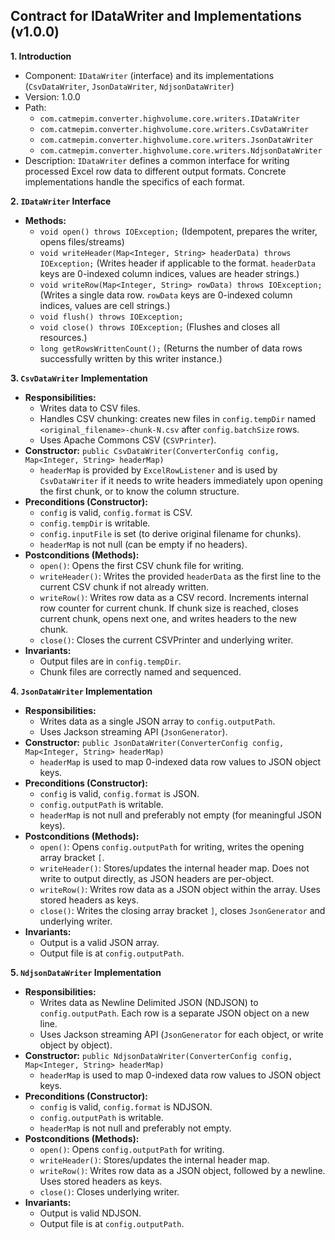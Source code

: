 ## Contract for IDataWriter and Implementations (v1.0.0)

**1. Introduction**
   - Component: `IDataWriter` (interface) and its implementations (`CsvDataWriter`, `JsonDataWriter`, `NdjsonDataWriter`)
   - Version: 1.0.0
   - Path:
     - `com.catmepim.converter.highvolume.core.writers.IDataWriter`
     - `com.catmepim.converter.highvolume.core.writers.CsvDataWriter`
     - `com.catmepim.converter.highvolume.core.writers.JsonDataWriter`
     - `com.catmepim.converter.highvolume.core.writers.NdjsonDataWriter`
   - Description: `IDataWriter` defines a common interface for writing processed Excel row data to different output formats. Concrete implementations handle the specifics of each format.

**2. `IDataWriter` Interface**
   - **Methods:**
     - `void open() throws IOException;` (Idempotent, prepares the writer, opens files/streams)
     - `void writeHeader(Map<Integer, String> headerData) throws IOException;` (Writes header if applicable to the format. `headerData` keys are 0-indexed column indices, values are header strings.)
     - `void writeRow(Map<Integer, String> rowData) throws IOException;` (Writes a single data row. `rowData` keys are 0-indexed column indices, values are cell strings.)
     - `void flush() throws IOException;`
     - `void close() throws IOException;` (Flushes and closes all resources.)
     - `long getRowsWrittenCount();` (Returns the number of data rows successfully written by this writer instance.)

**3. `CsvDataWriter` Implementation**
   - **Responsibilities:**
     - Writes data to CSV files.
     - Handles CSV chunking: creates new files in `config.tempDir` named `<original_filename>-chunk-N.csv` after `config.batchSize` rows.
     - Uses Apache Commons CSV (`CSVPrinter`).
   - **Constructor:** `public CsvDataWriter(ConverterConfig config, Map<Integer, String> headerMap)`
     - `headerMap` is provided by `ExcelRowListener` and is used by `CsvDataWriter` if it needs to write headers immediately upon opening the first chunk, or to know the column structure.
   - **Preconditions (Constructor):**
     - `config` is valid, `config.format` is CSV.
     - `config.tempDir` is writable.
     - `config.inputFile` is set (to derive original filename for chunks).
     - `headerMap` is not null (can be empty if no headers).
   - **Postconditions (Methods):**
     - `open()`: Opens the first CSV chunk file for writing.
     - `writeHeader()`: Writes the provided `headerData` as the first line to the current CSV chunk if not already written.
     - `writeRow()`: Writes row data as a CSV record. Increments internal row counter for current chunk. If chunk size is reached, closes current chunk, opens next one, and writes headers to the new chunk.
     - `close()`: Closes the current CSVPrinter and underlying writer.
   - **Invariants:**
     - Output files are in `config.tempDir`.
     - Chunk files are correctly named and sequenced.

**4. `JsonDataWriter` Implementation**
   - **Responsibilities:**
     - Writes data as a single JSON array to `config.outputPath`.
     - Uses Jackson streaming API (`JsonGenerator`).
   - **Constructor:** `public JsonDataWriter(ConverterConfig config, Map<Integer, String> headerMap)`
     - `headerMap` is used to map 0-indexed data row values to JSON object keys.
   - **Preconditions (Constructor):**
     - `config` is valid, `config.format` is JSON.
     - `config.outputPath` is writable.
     - `headerMap` is not null and preferably not empty (for meaningful JSON keys).
   - **Postconditions (Methods):**
     - `open()`: Opens `config.outputPath` for writing, writes the opening array bracket `[`.
     - `writeHeader()`: Stores/updates the internal header map. Does not write to output directly, as JSON headers are per-object.
     - `writeRow()`: Writes row data as a JSON object within the array. Uses stored headers as keys.
     - `close()`: Writes the closing array bracket `]`, closes `JsonGenerator` and underlying writer.
   - **Invariants:**
     - Output is a valid JSON array.
     - Output file is at `config.outputPath`.

**5. `NdjsonDataWriter` Implementation**
   - **Responsibilities:**
     - Writes data as Newline Delimited JSON (NDJSON) to `config.outputPath`. Each row is a separate JSON object on a new line.
     - Uses Jackson streaming API (`JsonGenerator` for each object, or write object by object).
   - **Constructor:** `public NdjsonDataWriter(ConverterConfig config, Map<Integer, String> headerMap)`
     - `headerMap` is used to map 0-indexed data row values to JSON object keys.
   - **Preconditions (Constructor):**
     - `config` is valid, `config.format` is NDJSON.
     - `config.outputPath` is writable.
     - `headerMap` is not null and preferably not empty.
   - **Postconditions (Methods):**
     - `open()`: Opens `config.outputPath` for writing.
     - `writeHeader()`: Stores/updates the internal header map.
     - `writeRow()`: Writes row data as a JSON object, followed by a newline. Uses stored headers as keys.
     - `close()`: Closes underlying writer.
   - **Invariants:**
     - Output is valid NDJSON.
     - Output file is at `config.outputPath`. 